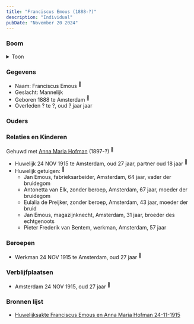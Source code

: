 ```yaml
---
title: "Franciscus Emous (1888-?)"
description: "Individual"
pubDate: "November 20 2024"
---
```


### Boom
<details><summary>Toon</summary>

![test](https://www.plantuml.com/plantuml/svg/bP5BQm8n4CVl-HI37deILhVM1ukliajxwEDGUfLiCchOF2IJHHRnkpVgKZqLUWip_vdVZyc20lUXDffHfUoUUswWvABQUbTR-Uoqyn0yjnHRQ0FRAOaWb1SQhsyq-z20GLEYfsk90dfqeTaZkzigD2U28mE0bVCI_TTEYSeYKPOPhkni1YaxCVO0dnSKCNOTwHIHBnI9cY0thgOES8BN91cCHl0xsytJObYi8k2uKQZb2R9foSjcNReGD4vdq1-Fnx0qPpl9pLsCgbhhDRToBRmZAbsKYlavpCy-hSJIMWvlt2iEBsvZkBrPF05qYrMUvkcVzCde__GMdaqFAAMoszWOFCBxnpVq9_tXHQ58aYIkxcgrtOK6jNQ7g75YxO5wlJR1MjTRWItGolZrFm00)
</details>

### Gegevens
- Naam: Franciscus Emous <sup><a href="../s00459/" style="text-decoration:none" title="Huwelijksakte Franciscus Emous en Anna Maria Hofman 24-11-1915 ">:link:</a></sup>
- Geslacht: Mannelijk
- Geboren 1888 te Amsterdam <sup><a href="../s00459/" style="text-decoration:none" title="Huwelijksakte Franciscus Emous en Anna Maria Hofman 24-11-1915 ">:link:</a></sup>
- Overleden ? te ?, oud ? jaar jaar 

### Ouders

### Relaties en Kinderen

Gehuwd met [Anna Maria Hofman](../i00276/) (1897-?) <sup><a href="../s00459/" style="text-decoration:none" title="Huwelijksakte Franciscus Emous en Anna Maria Hofman 24-11-1915 ">:link:</a></sup>
- Huwelijk 24 NOV 1915 te Amsterdam, oud 27 jaar, partner oud 18 jaar <sup><a href="../s00459/" style="text-decoration:none" title="Huwelijksakte Franciscus Emous en Anna Maria Hofman 24-11-1915 ">:link:</a></sup>
- Huwelijk getuigen:  <sup><a href="../s00459/" style="text-decoration:none" title="Huwelijksakte Franciscus Emous en Anna Maria Hofman 24-11-1915 ">:link:</a></sup>
  - Jan Emous, fabrieksarbeider, Amsterdam, 64 jaar, vader der bruidegom
  - Antonetta van Elk, zonder beroep, Amsterdam, 67 jaar, moeder der bruidegom
  - Eulalia de Preijker, zonder beroep, Amsterdam, 43 jaar, moeder der bruid
  - Jan Emous, magazijnknecht, Amsterdam, 31 jaar, broeder des echtgenoots
  - Pieter Frederik van Bentem, werkman, Amsterdam, 57 jaar

### Beroepen
- Werkman 24 NOV 1915 te Amsterdam, oud 27 jaar <sup><a href="../s00459/" style="text-decoration:none" title="Huwelijksakte Franciscus Emous en Anna Maria Hofman 24-11-1915 ">:link:</a></sup>

### Verblijfplaatsen
- Amsterdam  24 NOV 1915, oud 27 jaar  <sup><a href="../s00459/" style="text-decoration:none" title="Huwelijksakte Franciscus Emous en Anna Maria Hofman 24-11-1915 ">:link:</a></sup>

### Bronnen lijst
- [Huwelijksakte Franciscus Emous en Anna Maria Hofman 24-11-1915 ](../s00459/)